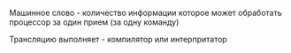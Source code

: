 Машинное слово - количество информации которое может обработать процессор за один прием (за одну команду)

Трансляцию выполняет - компилятор или интерпритатор
